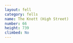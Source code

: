 ```yaml
---
layout: fell
category: fells
name: The Knott (High Street)
number: 66
height: 739
climbed: No
---
```

